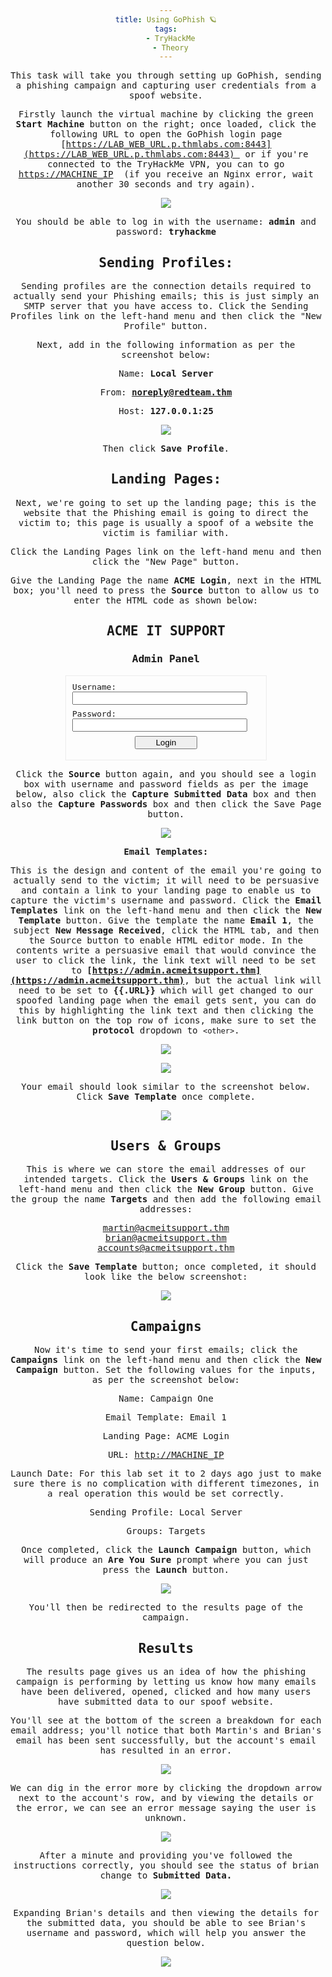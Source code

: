 ```yaml
---
title: Using GoPhish 🪐
tags:
  - TryHackMe
  - Theory
---
```

This task will take you through setting up GoPhish, sending a phishing campaign and capturing user credentials from a spoof website.  

Firstly launch the virtual machine by clicking the green **Start Machine** button on the right; once loaded, click the following URL to open the GoPhish login page [https://LAB_WEB_URL.p.thmlabs.com:8443](https://LAB_WEB_URL.p.thmlabs.com:8443)  or if you're connected to the TryHackMe VPN, you can to go [https://MACHINE_IP](https://MACHINE_IP)  (if you receive an Nginx error, wait another 30 seconds and try again).

![](Pasted%20image%2020240128142844.png)

You should be able to log in with the username: **admin** and password: **tryhackme**

## Sending Profiles:

Sending profiles are the connection details required to actually send your Phishing emails; this is just simply an SMTP server that you have access to. Click the Sending Profiles link on the left-hand menu and then click the "New Profile" button.

Next, add in the following information as per the screenshot below:

Name: **Local Server**

From: **noreply@redteam.thm**

Host: **127.0.0.1:25**

![](Pasted%20image%2020240128142904.png)

Then click **Save Profile**.  

## Landing Pages:

Next, we're going to set up the landing page; this is the website that the Phishing email is going to direct the victim to; this page is usually a spoof of a website the victim is familiar with.  

Click the Landing Pages link on the left-hand menu and then click the "New Page" button.

Give the Landing Page the name **ACME Login**, next in the HTML box; you'll need to press the **Source** button to allow us to enter the HTML code as shown below:

<!DOCTYPE html>  
<html lang="en">  
<head>  
    <meta charset="UTF-8">  
    <title>ACME IT SUPPORT - Admin Panel</title>  
    <style>        body { font-family: "Ubuntu", monospace; text-align: center }  
        div.login-form { margin:auto; width:300px; border:1px solid #ececec; padding:10px;text-align: left;font-size:13px;}  
        div.login-form div input { margin-bottom:7px;}  
        div.login-form input { width:280px;}  
        div.login-form div:last-child { text-align: center; }  
        div.login-form div:last-child input { width:100px;}  
    </style>  
</head>  
<body>  
    <h2>ACME IT SUPPORT</h2>  
    <h3>Admin Panel</h3>  
    <form method="post">  
        <div class="login-form">  
            <div>Username:</div>  
            <div><input name="username"></div>  
            <div>Password:</div>  
            <div><input type="password" name="password"></div>  
            <div><input type="submit" value="Login"></div>  
        </div>    </form></body>  
</html>


Click the **Source** button again, and you should see a login box with username and password fields as per the image below, also click the **Capture Submitted Data** box and then also the **Capture Passwords** box and then click the Save Page button.

![](Pasted%20image%2020240128142952.png)

**Email Templates:**

This is the design and content of the email you're going to actually send to the victim; it will need to be persuasive and contain a link to your landing page to enable us to capture the victim's username and password. Click the **Email Templates** link on the left-hand menu and then click the **New Template** button. Give the template the name **Email 1**, the subject **New Message Received**, click the HTML tab, and then the Source button to enable HTML editor mode. In the contents write a persuasive email that would convince the user to click the link, the link text will need to be set to **[https://admin.acmeitsupport.thm](https://admin.acmeitsupport.thm)**, but the actual link will need to be set to **{{.URL}}** which will get changed to our spoofed landing page when the email gets sent, you can do this by highlighting the link text and then clicking the link button on the top row of icons, make sure to set the **protocol** dropdown to `<other>`.

![](Pasted%20image%2020240128143019.png)

![](Pasted%20image%2020240128143028.png)

Your email should look similar to the screenshot below. Click **Save Template** once complete.

![](Pasted%20image%2020240128143050.png)

## Users & Groups

This is where we can store the email addresses of our intended targets. Click the **Users & Groups** link on the left-hand menu and then click the **New Group** button. Give the group the name **Targets** and then add the following email addresses:

martin@acmeitsupport.thm  
brian@acmeitsupport.thm  
accounts@acmeitsupport.thm  

Click the **Save Template** button; once completed, it should look like the below screenshot:

![](Pasted%20image%2020240128143117.png)

## Campaigns

Now it's time to send your first emails; click the **Campaigns** link on the left-hand menu and then click the **New Campaign** button. Set the following values for the inputs, as per the screenshot below:

Name: Campaign One

Email Template: Email 1

Landing Page: ACME Login

URL: [http://MACHINE_IP](http://MACHINE_IP)[](http://MACHINE_IP)

Launch Date: For this lab set it to 2 days ago just to make sure there is no complication with different timezones, in a real operation this would be set correctly.  

Sending Profile: Local Server

Groups: Targets

Once completed, click the **Launch Campaign** button, which will produce an **Are You Sure** prompt where you can just press the **Launch** button.

![](Pasted%20image%2020240128143226.png)

You'll then be redirected to the results page of the campaign.

## Results

The results page gives us an idea of how the phishing campaign is performing by letting us know how many emails have been delivered, opened, clicked and how many users have submitted data to our spoof website.  

You'll see at the bottom of the screen a breakdown for each email address; you'll notice that both Martin's and Brian's email has been sent successfully, but the account's email has resulted in an error.

![](Pasted%20image%2020240128143257.png)

We can dig in the error more by clicking the dropdown arrow next to the account's row, and by viewing the details or the error, we can see an error message saying the user is unknown.

![](Pasted%20image%2020240128143317.png)

After a minute and providing you've followed the instructions correctly, you should see the status of brian change to **Submitted Data.**

![](Pasted%20image%2020240128143335.png)

Expanding Brian's details and then viewing the details for the submitted data, you should be able to see Brian's username and password, which will help you answer the question below.

![](Pasted%20image%2020240128143355.png)

